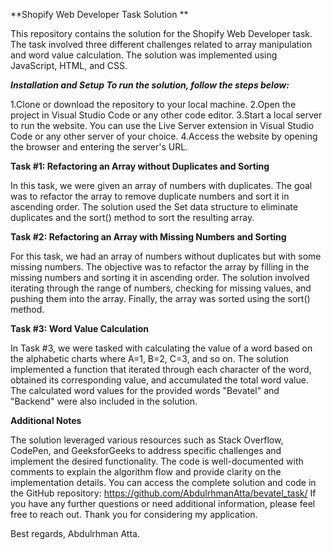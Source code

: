 **Shopify Web Developer Task Solution
**

This repository contains the solution for the Shopify Web Developer task. The task involved three different challenges related to array manipulation and word value calculation. The solution was implemented using JavaScript, HTML, and CSS.

***Installation and Setup
To run the solution, follow the steps below:***

1.Clone or download the repository to your local machine.
2.Open the project in Visual Studio Code or any other code editor.
3.Start a local server to run the website. You can use the Live Server extension in Visual Studio Code or any other server of your choice.
4.Access the website by opening the browser and entering the server's URL.


****Task #1:** Refactoring an Array without Duplicates and Sorting**

In this task, we were given an array of numbers with duplicates. The goal was to refactor the array to remove duplicate numbers and sort it in ascending order. The solution used the Set data structure to eliminate duplicates and the sort() method to sort the resulting array.

****Task #2:** Refactoring an Array with Missing Numbers and Sorting**

For this task, we had an array of numbers without duplicates but with some missing numbers. The objective was to refactor the array by filling in the missing numbers and sorting it in ascending order. The solution involved iterating through the range of numbers, checking for missing values, and pushing them into the array. Finally, the array was sorted using the sort() method.

****Task #3:** Word Value Calculation**

In Task #3, we were tasked with calculating the value of a word based on the alphabetic charts where A=1, B=2, C=3, and so on. The solution implemented a function that iterated through each character of the word, obtained its corresponding value, and accumulated the total word value. The calculated word values for the provided words "Bevatel" and "Backend" were also included in the solution.

**Additional Notes**

The solution leveraged various resources such as Stack Overflow, CodePen, and GeeksforGeeks to address specific challenges and implement the desired functionality.
The code is well-documented with comments to explain the algorithm flow and provide clarity on the implementation details.
You can access the complete solution and code in the GitHub repository: https://github.com/AbdulrhmanAtta/bevatel_task/
If you have any further questions or need additional information, please feel free to reach out. Thank you for considering my application.



Best regards,
Abdulrhman Atta.


